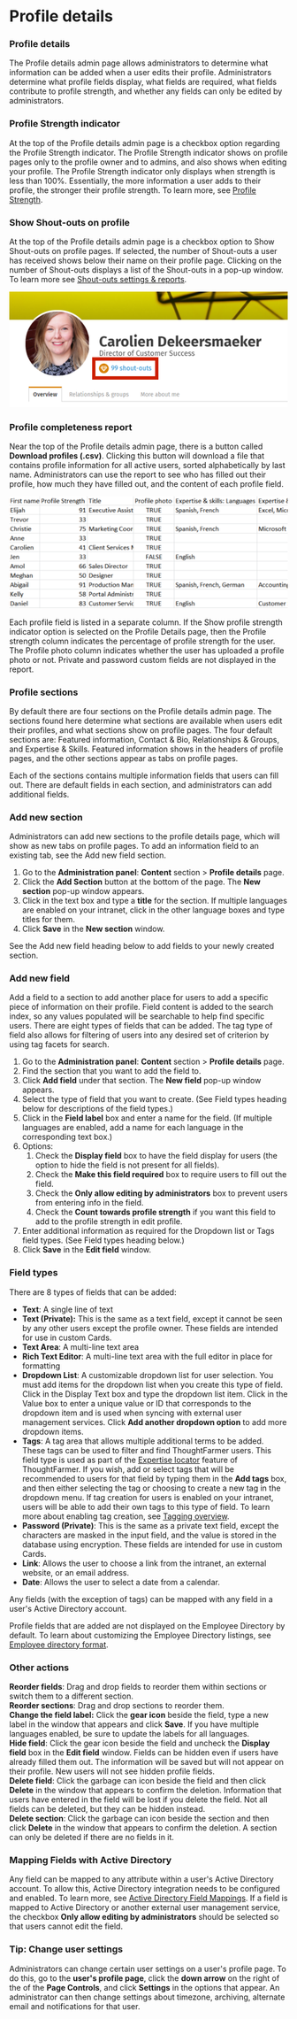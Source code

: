 # Profile details

### Profile details

The Profile details admin page allows administrators to determine what information can be added when a user edits their profile. Administrators determine what profile fields display, what fields are required, what fields contribute to profile strength, and whether any fields can only be edited by administrators.

### Profile Strength indicator

At the top of the Profile details admin page is a checkbox option regarding the Profile Strength indicator. The Profile Strength indicator shows on profile pages only to the profile owner and to admins, and also shows when editing your profile. The Profile Strength indicator only displays when strength is less than 100%. Essentially, the more information a user adds to their profile, the stronger their profile strength. To learn more, see [Profile Strength](profile-strength.md).

### **Show Shout-outs on profile**

At the top of the Profile details admin page is a checkbox option to Show Shout-outs on profile pages. If selected, the number of Shout-outs a user has received shows below their name on their profile page. Clicking on the number of Shout-outs displays a list of the Shout-outs in a pop-up window. To learn more see [Shout-outs settings & reports](../../customize-your-content/shout-out-settings-and-reports.md).

![](../../../.gitbook/assets/5%20%2829%29.png)

### Profile completeness report

Near the top of the Profile details admin page, there is a button called **Download profiles \(.csv\)**. Clicking this button will download a file that contains profile information for all active users, sorted alphabetically by last name. Administrators can use the report to see who has filled out their profile, how much they have filled out, and the content of each profile field.

![](../../../.gitbook/assets/6%20%2813%29.png)

Each profile field is listed in a separate column. If the Show profile strength indicator option is selected on the Profile Details page, then the Profile strength column indicates the percentage of profile strength for the user. The Profile photo column indicates whether the user has uploaded a profile photo or not. Private and password custom fields are not displayed in the report.

### Profile sections

By default there are four sections on the Profile details admin page. The sections found here determine what sections are available when users edit their profiles, and what sections show on profile pages. The four default sections are: Featured information, Contact & Bio, Relationships & Groups, and Expertise & Skills. Featured information shows in the headers of profile pages, and the other sections appear as tabs on profile pages.  
  
Each of the sections contains multiple information fields that users can fill out. There are default fields in each section, and administrators can add additional fields.

### Add new section

Administrators can add new sections to the profile details page, which will show as new tabs on profile pages. To add an information field to an existing tab, see the Add new field section.

1. Go to the **Administration panel**: **Content** section &gt; **Profile details** page.
2. Click the **Add Section** button at the bottom of the page. The **New section** pop-up window appears.
3. Click in the text box and type a **title** for the section. If multiple languages are enabled on your intranet, click in the other language boxes and type titles for them.
4. Click **Save** in the **New section** window.

See the Add new field heading below to add fields to your newly created section.

### Add new field

Add a field to a section to add another place for users to add a specific piece of information on their profile. Field content is added to the search index, so any values populated will be searchable to help find specific users. There are eight types of fields that can be added. The tag type of field also allows for filtering of users into any desired set of criterion by using tag facets for search.​

1. Go to the **Administration panel**: **Content** section &gt; **Profile details** page.
2. Find the section that you want to add the field to.
3. Click **Add field** under that section. The **New field** pop-up window appears.
4. Select the type of field that you want to create. \(See Field types heading below for descriptions of the field types.\)
5. Click in the **Field label** box and enter a name for the field. \(If multiple languages are enabled, add a name for each language in the corresponding text box.\)
6. Options:
   1. Check the **Display field** box to have the field display for users \(the option to hide the field is not present for all fields\).
   2. Check the **Make this field required** box to require users to fill out the field.
   3. Check the **Only allow editing by administrators** box to prevent users from entering info in the field.
   4. Check the **Count towards profile strength** if you want this field to add to the profile strength in edit profile.
7. Enter additional information as required for the Dropdown list or Tags field types. \(See Field types heading below.\)
8. Click **Save** in the **Edit field** window.

### Field types <a id="section1"></a>

There are 8 types of  fields that can be added:

* **Text**: A single line of text
* **Text \(Private\):** This is the same as a text field, except it cannot be seen by any other users except the profile owner. These fields are intended for use in custom Cards.
* **Text Area**: A multi-line text area
* **Rich Text Editor**: A multi-line text area with the full editor in place for formatting
* **Dropdown List**: A customizable dropdown list for user selection. You must add items for the dropdown list when you create this type of field. Click in the Display Text box and type the dropdown list item. Click in the Value box to enter a unique value or ID that corresponds to the dropdown item and is used when syncing with external user management services. Click **Add another dropdown option** to add more dropdown items.
* **Tags**: A tag area that allows multiple additional terms to be added. These tags can be used to filter and find ThoughtFarmer users. This field type is used as part of the [Expertise locator](../untitled-4/) feature of ThoughtFarmer. If you wish, add or select tags that will be recommended to users for that field by typing them in the **Add tags** box, and then either selecting the tag or choosing to create a new tag in the dropdown menu. If tag creation for users is enabled on your intranet, users will be able to add their own tags to this type of field. To learn more about enabling tag creation, see [Tagging overview](../untitled-5/tags-overview.md).
* **Password \(Private\)**: This is the same as a private text field, except the characters are masked in the input field, and the value is stored in the database using encryption. These fields are intended for use in custom Cards.
* **Link**: Allows the user to choose a link from the intranet, an external website, or an email address.
* **Date**: Allows the user to select a date from a calendar.

Any fields \(with the exception of tags\) can be mapped with any field in a user's Active Directory account.

Profile fields that are added are not displayed on the Employee Directory by default. To learn about customizing the Employee Directory listings, see [Employee directory format](../untitled-3.md).  

### Other actions

**Reorder fields**: Drag and drop fields to reorder them within sections or switch them to a different section.  
**Reorder sections**: Drag and drop sections to reorder them.  
**Change the field label:** Click the **gear icon** beside the field, type a new label in the window that appears and click **Save**. If you have multiple languages enabled, be sure to update the labels for all languages.  
**Hide field**: Click the gear icon beside the field and uncheck the **Display field** box in the **Edit field** window. Fields can be hidden even if users have already filled them out. The information will be saved but will not appear on their profile. New users will not see hidden profile fields.  
**Delete field**: Click the garbage can icon beside the field and then click **Delete** in the window that appears to confirm the deletion. Information that users have entered in the field will be lost if you delete the field. Not all fields can be deleted, but they can be hidden instead.  
**Delete section**: Click the garbage can icon beside the section and then click **Delete** in the window that appears to confirm the deletion. A section can only be deleted if there are no fields in it.

### Mapping Fields with Active Directory <a id="section4"></a>

Any field can be mapped to any attribute within a user's Active Directory account. To allow this, Active Directory integration needs to be configured and enabled. To learn more, see [Active Directory Field Mappings](../../activity-directory-integration/active-directory-field-mappings/). If a field is mapped to Active Directory or another external user management service, the checkbox **Only allow editing by administrators** should be selected so that users cannot edit the field.  
 

### Tip: Change user settings

Administrators can change certain user settings on a user's profile page. To do this, go to the **user's profile page**, click the **down arrow** on the right of the of the **Page Controls**, and click **Settings** in the options that appear. An administrator can then change settings about timezone, archiving, alternate email and notifications for that user.

